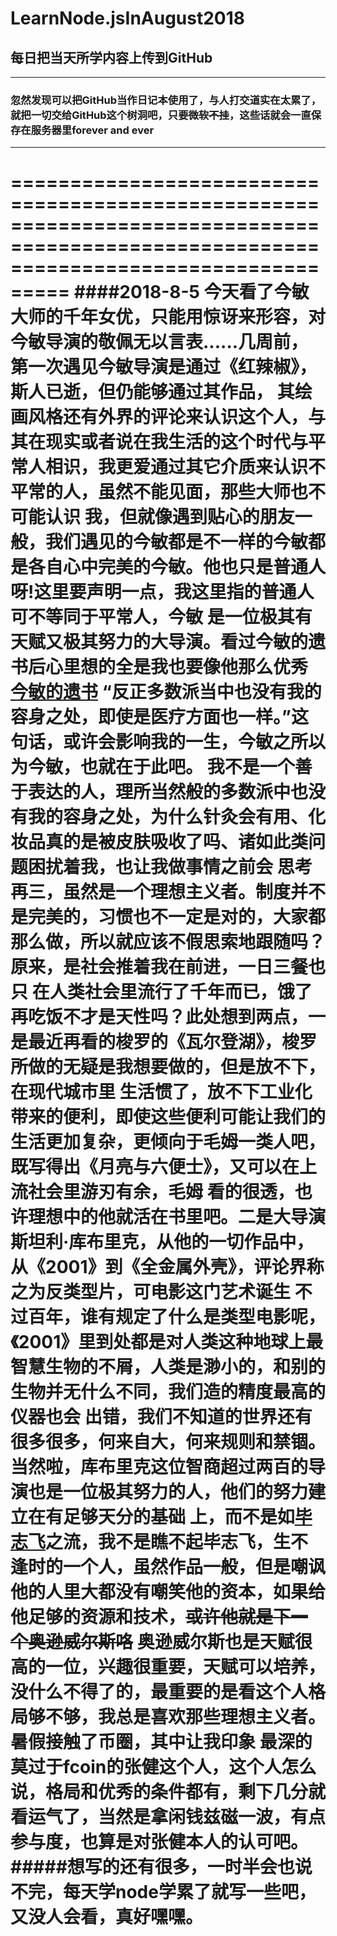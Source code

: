 # LearnNode.jsInAugust2018
## 每日把当天所学内容上传到GitHub
***
### 忽然发现可以把GitHub当作日记本使用了，与人打交道实在太累了，就把一切交给GitHub这个树洞吧，只要~~微软不挂~~，这些话就会一直保存在服务器里forever and ever
***
=======================================================================================================================================
####2018-8-5
  今天看了今敏大师的千年女优，只能用惊讶来形容，对今敏导演的敬佩无以言表......几周前，第一次遇见今敏导演是通过《红辣椒》，斯人已逝，但仍能够通过其作品，
  其绘画风格还有外界的评论来认识这个人，与其在现实或者说在我生活的这个时代与平常人相识，我更爱通过其它介质来认识不平常的人，虽然不能见面，那些大师也不可能认识
  我，但就像遇到贴心的朋友一般，我们遇见的今敏都是不一样的今敏都是各自心中完美的今敏。他也只是普通人呀!这里要声明一点，我这里指的普通人可不等同于平常人，今敏
  是一位极其有天赋又极其努力的大导演。看过今敏的遗书后心里想的全是我也要像他那么优秀[今敏的遗书](http://www.lifeweek.com.cn/2013/0827/42193.shtml)
  “反正多数派当中也没有我的容身之处，即使是医疗方面也一样。”这句话，或许会影响我的一生，今敏之所以为今敏，也就在于此吧。
  我不是一个善于表达的人，理所当然般的多数派中也没有我的容身之处，为什么针灸会有用、化妆品真的是被皮肤吸收了吗、诸如此类问题困扰着我，也让我做事情之前会
  思考再三，虽然是一个理想主义者。制度并不是完美的，习惯也不一定是对的，大家都那么做，所以就应该不假思索地跟随吗？原来，是社会推着我在前进，一日三餐也只
  在人类社会里流行了千年而已，饿了再吃饭不才是天性吗？此处想到两点，一是最近再看的梭罗的《瓦尔登湖》，梭罗所做的无疑是我想要做的，但是放不下，在现代城市里
  生活惯了，放不下工业化带来的便利，即使这些便利可能让我们的生活更加复杂，更倾向于毛姆一类人吧，既写得出《月亮与六便士》，又可以在上流社会里游刃有余，毛姆
  看的很透，也许理想中的他就活在书里吧。二是大导演斯坦利·库布里克，从他的一切作品中，从《2001》到《全金属外壳》，评论界称之为反类型片，可电影这门艺术诞生
  不过百年，谁有规定了什么是类型电影呢，《2001》里到处都是对人类这种地球上最智慧生物的不屑，人类是渺小的，和别的生物并无什么不同，我们造的精度最高的仪器也会
  出错，我们不知道的世界还有很多很多，何来自大，何来规则和禁锢。当然啦，库布里克这位智商超过两百的导演也是一位极其努力的人，他们的努力建立在有足够天分的基础
  上，而不是如[毕志飞](http://mp.weixin.qq.com/s?__biz=MzIxNDUzMjUwOQ==&mid=2247489082&idx=1&sn=c937a68e8e287f9e0e379abcfbf6c109&chksm=97a77ec8a0d0f7ded876bce89f6ac7413eb8d1d12efc0b79b52886a0f193d827b723f013aafd&mpshare=1&scene=23&srcid=0805CcqaR73EXxS8A4tjlwOm#rd
)之流，我不是瞧不起毕志飞，生不逢时的一个人，虽然作品一般，但是嘲讽他的人里大都没有嘲笑他的资本，如果给他足够的资源和技术，~~或许他就是下一个奥逊威尔斯咯~~
  奥逊威尔斯也是天赋很高的一位，兴趣很重要，天赋可以培养，没什么不得了的，最重要的是看这个人格局够不够，我总是喜欢那些理想主义者。暑假接触了币圈，其中让我印象
  最深的莫过于fcoin的张健这个人，这个人怎么说，格局和优秀的条件都有，剩下几分就看运气了，当然是拿闲钱兹磁一波，有点参与度，也算是对张健本人的认可吧。
  #####想写的还有很多，一时半会也说不完，每天学node学累了就写一些吧，又没人会看，真好嘿嘿。
=======================================================================================================================================
